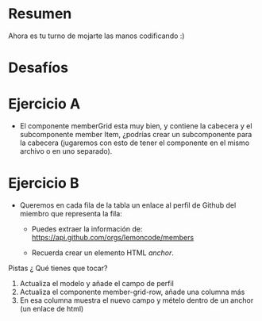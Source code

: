 # Resumen

Ahora es tu turno de mojarte las manos codificando :)

# Desafíos

# Ejercicio A

- El componente memberGrid esta muy bien, y contiene
  la cabecera y el subcomponente member Item, ¿podrías crear
  un subcomponente para la cabecera (jugaremos con esto de tener
  el componente en el mismo archivo o en uno separado).

# Ejercicio B

- Queremos en cada fila de la tabla un enlace al perfil de Github del miembro que representa la fila:

  - Puedes extraer la información de: https://api.github.com/orgs/lemoncode/members

  - Recuerda crear un elemento HTML _anchor_.

Pistas ¿ Qué tienes que tocar?

1. Actualiza el modelo y añade el campo de perfil
2. Actualiza el componente member-grid-row, añade una columna más
3. En esa columna muestra el nuevo campo y mételo
   dentro de un anchor (un enlace de html)
